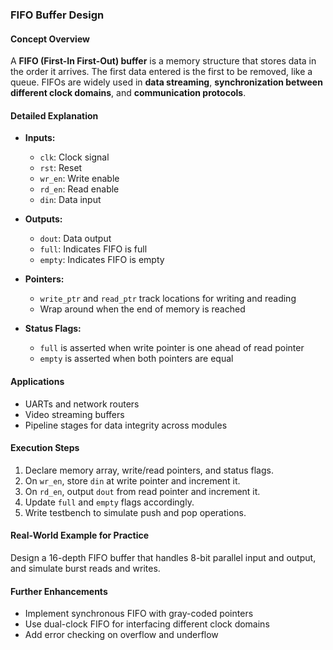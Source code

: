 ###  FIFO Buffer Design

#### **Concept Overview**  
A **FIFO (First-In First-Out) buffer** is a memory structure that stores data in the order it arrives. The first data entered is the first to be removed, like a queue. FIFOs are widely used in **data streaming**, **synchronization between different clock domains**, and **communication protocols**.

#### **Detailed Explanation**  
- **Inputs:**  
  - `clk`: Clock signal  
  - `rst`: Reset  
  - `wr_en`: Write enable  
  - `rd_en`: Read enable  
  - `din`: Data input  

- **Outputs:**  
  - `dout`: Data output  
  - `full`: Indicates FIFO is full  
  - `empty`: Indicates FIFO is empty  

- **Pointers:**  
  - `write_ptr` and `read_ptr` track locations for writing and reading  
  - Wrap around when the end of memory is reached  

- **Status Flags:**  
  - `full` is asserted when write pointer is one ahead of read pointer  
  - `empty` is asserted when both pointers are equal  

#### **Applications**  
- UARTs and network routers  
- Video streaming buffers  
- Pipeline stages for data integrity across modules  

#### **Execution Steps**  
1. Declare memory array, write/read pointers, and status flags.  
2. On `wr_en`, store `din` at write pointer and increment it.  
3. On `rd_en`, output `dout` from read pointer and increment it.  
4. Update `full` and `empty` flags accordingly.  
5. Write testbench to simulate push and pop operations.

#### **Real-World Example for Practice**  
Design a 16-depth FIFO buffer that handles 8-bit parallel input and output, and simulate burst reads and writes.

#### **Further Enhancements**  
- Implement synchronous FIFO with gray-coded pointers  
- Use dual-clock FIFO for interfacing different clock domains  
- Add error checking on overflow and underflow  
